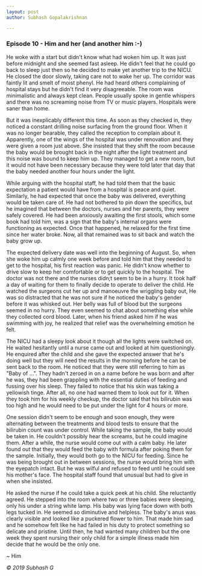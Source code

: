 ```yaml
---
layout: post
author: Subhash Gopalakrishnan

---
```


### Episode 10 - Him and her (and another him :-)

He woke with a start but didn't know what had woken him up. It was just before midnight and she seemed fast asleep. He didn't feel that he could go back to sleep just then so he decided to make yet another trip to the NICU. He closed the door slowly, taking care not to wake her up. The corridor was faintly lit and smelt of moist phenyl. He had heard others complaining of hospital stays but he didn't find it very disagreeable. The room was minimalistic and always kept clean. People usually spoke in gentle whispers and there was no screaming noise from TV or music players. Hospitals were saner than home.

But it was inexplicably different this time. As soon as they checked in, they noticed a constant drilling noise surfacing from the ground floor. When it was no longer bearable, they called the reception to complain about it. Apparently, one of the wings of the hospital was under renovation and they were given a room just above. She insisted that they shift the room because the baby would be brought back in the night after the light treatment and this noise was bound to keep him up. They managed to get a new room, but it would not have been necessary because they were told later that day that the baby needed another four hours under the light. 

While arguing with the hospital staff, he had told them that the basic expectation a patient would have from a hospital is peace and quiet. Similarly, he had expected that once the baby was delivered, everything would be taken care of. He had not bothered to pin down the specifics, but he imagined that between the doctors, nurses and her parents, they were safely covered. He had been anxiously awaiting the first stools, which some book had told him, was a sign that the baby's internal organs were functioning as expected. Once that happened, he relaxed for the first time since her water broke. Now, all that remained was to sit back and watch the baby grow up. 

The expected delivery date was well into the beginning of August. So, when she woke him up calmly one week before and told him that they needed to get to the hospital, his first reaction was panic. He didn't know whether to drive slow to keep her comfortable or to get quickly to the hospital. The doctor was not there and the nurses didn;t seem to be in a hurry. It took half a day of waiting for them to finally decide to operate to deliver the child. He watched the surgeons cut her up and manoeuvre the wriggling baby out, He was so distracted that he was not sure if he noticed the baby's gender before it was whisked out. Her belly was full of blood but the surgeons seemed in no hurry. They even seemed to chat about something else while they collected cord blood. Later, when his friend asked him if he was swimming with joy, he realized that relief was the overwhelming emotion he felt.

The NICU had a sleepy look about it though all the lights were switched on. He waited hesitantly until a nurse came out and looked at him questioningly. He enquired after the child and she gave the expected answer that he's doing well but they will need the results in the morning before he can be sent back to the room. He noticed that they were still referring to him as "Baby of ...". They hadn't zeroed in on a name before he was born and after he was, they had been grappling with the essential duties of feeding and fussing over his sleep. They failed to notice that his skin was taking a yellowish tinge. After all, no one had warned them to look out for it. When they took him for his weekly checkup, the doctor said that his bilirubin was too high and he would need to be put under the light for 4 hours or more.

One session didn't seem to be enough and soon enough, they were alternating between the treatments and blood tests to ensure that the bilirubin count was under control. While taking the sample, the baby would be taken in. He couldn't possibly hear the screams, but he could imagine them. After a while, the nurse would come out with a calm baby. He later found out that they would feed the baby with formula after poking them for the sample. Initially, they would both go to the NICU for feeding. Since he was being brought out in between sessions, the nurse would bring him with the eyepatch intact. But he was wilful and refused to feed until he could see his mother's face. The hospital staff found that unusual but had to give in when she insisted. 

He asked the nurse if he could take a quick peek at his child. She reluctantly agreed. He stepped into the room where two or three babies were sleeping, only his under a string white lamp. His baby was lying face down with both legs tucked in. He seemed so diminutive and helpless. The baby's anus was clearly visible and looked like a puckered flower to him. That made him sad and he somehow felt like he had failed in his duty to protect something so delicate and pristine. Until then, he had wanted many children but the one week they spent nursing their only child for a simple illness made him decide that he would be the only one.

~ Him

_© 2019 Subhash G_